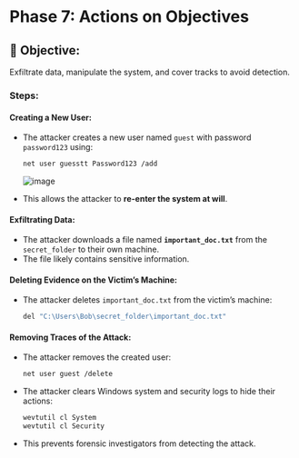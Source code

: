 # Phase 7: Actions on Objectives

## 🌟 Objective:
Exfiltrate data, manipulate the system, and cover tracks to avoid detection.

### Steps:
#### Creating a New User:
- The attacker creates a new user named `guest` with password `password123` using:
  ```bash
  net user guesstt Password123 /add
  ```
  ![image](https://github.com/user-attachments/assets/0538c131-2050-4555-a199-2b8de4241b1d)

- This allows the attacker to **re-enter the system at will**.

#### Exfiltrating Data:
- The attacker downloads a file named **`important_doc.txt`** from the `secret_folder` to their own machine.
- The file likely contains sensitive information.

#### Deleting Evidence on the Victim’s Machine:
- The attacker deletes `important_doc.txt` from the victim’s machine:
  ```bash
  del "C:\Users\Bob\secret_folder\important_doc.txt"
  ```

#### Removing Traces of the Attack:
- The attacker removes the created user:
  ```bash
  net user guest /delete
  ```
- The attacker clears Windows system and security logs to hide their actions:
  ```bash
  wevtutil cl System
  wevtutil cl Security
  ```
- This prevents forensic investigators from detecting the attack.


